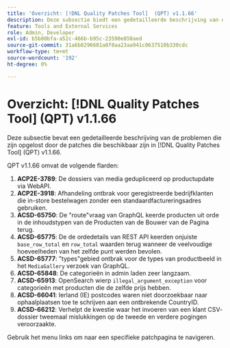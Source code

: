 ```yaml
---
title: 'Overzicht: [!DNL Quality Patches Tool]  (QPT) v1.1.66'
description: Deze subsectie biedt een gedetailleerde beschrijving van de problemen die zijn opgelost door de patches die beschikbaar zijn in  [!DNL Quality Patches Tool]  (QPT) v1.1.66.
feature: Tools and External Services
role: Admin, Developer
exl-id: b5b80bfa-a52c-466b-b95c-23590e850aed
source-git-commit: 31a6b8296681a8f8aa23aa941c0637510b330cdc
workflow-type: tm+mt
source-wordcount: '192'
ht-degree: 0%

---
```


# Overzicht: [!DNL Quality Patches Tool] (QPT) v1.1.66

Deze subsectie bevat een gedetailleerde beschrijving van de problemen die zijn opgelost door de patches die beschikbaar zijn in [!DNL Quality Patches Tool] (QPT) v1.1.66.

QPT v1.1.66 omvat de volgende flarden:
1. **ACP2E-3789**: De dossiers van media gedupliceerd op productupdate via WebAPI.
1. **ACP2E-3918**: Afhandeling ontbrak voor geregistreerde bedrijfklanten die in-store bestelwagen zonder een standaardfactureringsadres gebruiken.
1. **ACSD-65750**: De &quot;route&quot;vraag van GraphQL keerde producten uit orde in de inhoudstypen van de Producten van de Bouwer van de Pagina terug.
1. **ACSD-65775**: De de ordedetails van REST API keerden onjuiste `base_row_total` en `row_total` waarden terug wanneer de veelvoudige hoeveelheden van het zelfde punt werden bevolen.
1. **ACSD-65777**: &quot;types&quot;gebied ontbrak voor de types van productbeeld in het `MediaGallery` verzoek van GraphQL.
1. **ACSD-65848**: De categorieën in admin laden zeer langzaam.
1. **ACSD-65913**: OpenSearch wierp `illegal_argument_exception` voor categorieën met producten die de zelfde prijs hebben.
1. **ACSD-66041**: Ierland (IE) postcodes waren niet doorzoekbaar naar ophaalplaatsen toe te schrijven aan een ontbrekende CountryID.
1. **ACSD-66212**: Verhelpt de kwestie waar het invoeren van een klant CSV- dossier tweemaal mislukkingen op de tweede en verdere pogingen veroorzaakte.

Gebruik het menu links om naar een specifieke patchpagina te navigeren.
